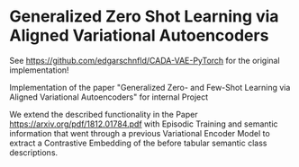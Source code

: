 # Generalized Zero Shot Learning via Aligned Variational Autoencoders

See https://github.com/edgarschnfld/CADA-VAE-PyTorch for the original implementation!

Implementation of the paper "Generalized Zero- and Few-Shot Learning via Aligned Variational Autoencoders" for internal Project


We extend the described functionality in the Paper https://arxiv.org/pdf/1812.01784.pdf with Episodic Training and semantic information that went through a previous Variational Encoder Model to extract a Contrastive Embedding of the before tabular semantic class descriptions.
